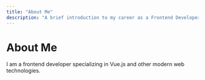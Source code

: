 ```yaml
---
title: "About Me"
description: "A brief introduction to my career as a Frontend Developer."
---
```


# About Me

I am a frontend developer specializing in Vue.js and other modern web technologies.

